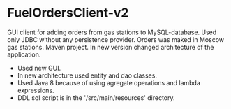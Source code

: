 # FuelOrdersClient-v2
GUI client for adding orders from gas stations to MySQL-database. Used only JDBC without any persistence provider. Orders was maked in Moscow gas stations. Maven project. In new version changed architecture of the application.

- Used new GUI.
- In new architecture used entity and dao classes.
- Used Java 8 because of using agregate operations and lambda expressions.
- DDL sql script is in the '/src/main/resources' directory.
